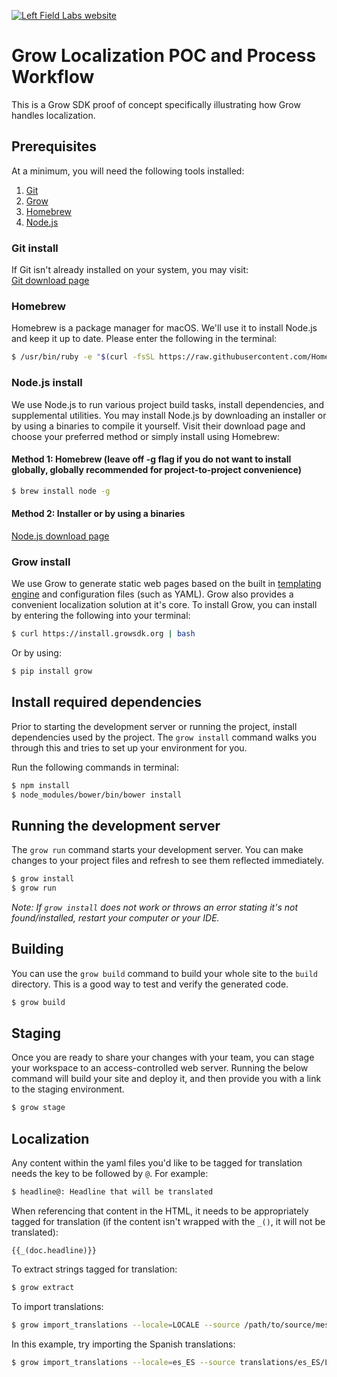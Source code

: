 [![Left Field Labs website](http://www.leftfieldlabs.com/assets/images/logo-main.png)](http://www.leftfieldlabs.com)

# Grow Localization POC and Process Workflow

This is a Grow SDK proof of concept specifically illustrating how Grow handles localization.


## Prerequisites

At a minimum, you will need the following tools installed:

1. [Git](http://git-scm.com)
2. [Grow](https://grow.io)
3. [Homebrew](http://brew.sh)
4. [Node.js](https://nodejs.org)  
  
### Git install
If Git isn't already installed on your system, you may visit:  
[Git download page](https://git-scm.com/download)


### Homebrew
Homebrew is a package manager for macOS. We'll use it to install Node.js and keep it up to date. Please enter the following in the terminal:

```sh
$ /usr/bin/ruby -e "$(curl -fsSL https://raw.githubusercontent.com/Homebrew/install/master/install)"
```

### Node.js install
We use Node.js to run various project build tasks, install dependencies, and supplemental utilities. You may install Node.js by downloading an installer or by using a binaries to compile it yourself. Visit their download page and choose your preferred method or simply install using Homebrew:  

#### Method 1: Homebrew (leave off -g flag if you do not want to install globally, globally recommended for project-to-project convenience)
```sh
$ brew install node -g
```  
  
#### Method 2: Installer or by using a binaries
[Node.js download page](https://nodejs.org/en/download)


### Grow install
We use Grow to generate static web pages based on the built in [templating engine](https://grow.io/docs/templates/) and configuration files (such as YAML). Grow also provides a convenient localization solution at it's core. To install Grow, you can install by entering the following into your terminal:
```sh
$ curl https://install.growsdk.org | bash
```

Or by using:
```sh
$ pip install grow
```  

## Install required dependencies  

Prior to starting the development server or running the project, install dependencies used by the project. The `grow install` command walks you through this and tries to set up your environment for you.

Run the following commands in terminal:
```sh
$ npm install
$ node_modules/bower/bin/bower install
```

## Running the development server

The `grow run` command starts your development server. You can make changes to your project files and refresh to see them reflected immediately.
```sh
$ grow install
$ grow run
```
*Note: If `grow install` does not work or throws an error stating it's not found/installed, restart your computer or your IDE.*
## Building

You can use the `grow build` command to build your whole site to the `build` directory. This is a good way to test and verify the generated code.
```sh
$ grow build
```

## Staging

Once you are ready to share your changes with your team, you can stage your workspace to an access-controlled web server. Running the below command will build your site and deploy it, and then provide you with a link to the staging environment.
```sh
$ grow stage
```

## Localization

Any content within the yaml files you'd like to be tagged for translation needs the key to be followed by `@`. For example:

```sh
$ headline@: Headline that will be translated
```

When referencing that content in the HTML, it needs to be appropriately tagged for translation (if the content isn't wrapped with the `_()`, it will not be translated):
```
{{_(doc.headline)}}
```

To extract strings tagged for translation:
```sh
$ grow extract
```

To import translations:
```sh
$ grow import_translations --locale=LOCALE --source /path/to/source/messages.po
```  
In this example, try importing the Spanish translations: 
```sh
$ grow import_translations --locale=es_ES --source translations/es_ES/LC_MESSAGES/messages.po
```  
